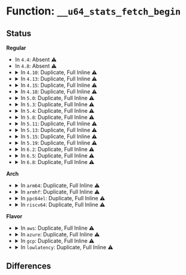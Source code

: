 # Function: <code>__u64_stats_fetch_begin</code>

## Status
<b>Regular</b>
<ul>
<li>
In <code>4.4</code>: Absent ⚠️
</li>
<li>
In <code>4.8</code>: Absent ⚠️
</li>
<li>
<details>
<summary>In <code>4.10</code>: Duplicate, Full Inline ⚠️</summary>

**Collision:** Static Duplication

**Inline:** Full

**Transformation:** False

**Instances:**

```
In drivers/net/loopback.c (0)
Location: include/linux/u64_stats_sync.h:106
Inline: True
```
```
In drivers/net/tun.c (0)
Location: include/linux/u64_stats_sync.h:106
Inline: True
```
```
In drivers/net/xen-netfront.c (0)
Location: include/linux/u64_stats_sync.h:106
Inline: True
```
```
In net/core/gen_stats.c (0)
Location: include/linux/u64_stats_sync.h:106
Inline: True
```
```
In net/ipv4/ip_tunnel_core.c (0)
Location: include/linux/u64_stats_sync.h:106
Inline: True
```
</details>
</li>
<li>
<details>
<summary>In <code>4.13</code>: Duplicate, Full Inline ⚠️</summary>

**Collision:** Static Duplication

**Inline:** Full

**Transformation:** False

**Instances:**

```
In drivers/net/loopback.c (0)
Location: include/linux/u64_stats_sync.h:106
Inline: True
```
```
In drivers/net/tun.c (0)
Location: include/linux/u64_stats_sync.h:106
Inline: True
```
```
In drivers/net/xen-netfront.c (0)
Location: include/linux/u64_stats_sync.h:106
Inline: True
```
```
In net/core/gen_stats.c (0)
Location: include/linux/u64_stats_sync.h:106
Inline: True
```
```
In net/ipv4/ip_tunnel_core.c (0)
Location: include/linux/u64_stats_sync.h:106
Inline: True
```
</details>
</li>
<li>
<details>
<summary>In <code>4.15</code>: Duplicate, Full Inline ⚠️</summary>

**Collision:** Static Duplication

**Inline:** Full

**Transformation:** False

**Instances:**

```
In kernel/cgroup/stat.c (0)
Location: include/linux/u64_stats_sync.h:107
Inline: True
```
```
In drivers/net/loopback.c (0)
Location: include/linux/u64_stats_sync.h:107
Inline: True
```
```
In drivers/net/tun.c (0)
Location: include/linux/u64_stats_sync.h:107
Inline: True
```
```
In drivers/net/xen-netfront.c (0)
Location: include/linux/u64_stats_sync.h:107
Inline: True
```
```
In net/core/gen_stats.c (0)
Location: include/linux/u64_stats_sync.h:107
Inline: True
```
```
In net/ipv4/ip_tunnel_core.c (0)
Location: include/linux/u64_stats_sync.h:107
Inline: True
```
</details>
</li>
<li>
<details>
<summary>In <code>4.18</code>: Duplicate, Full Inline ⚠️</summary>

**Collision:** Static Duplication

**Inline:** Full

**Transformation:** False

**Instances:**

```
In kernel/cgroup/rstat.c (0)
Location: include/linux/u64_stats_sync.h:115
Inline: True
```
```
In drivers/net/loopback.c (0)
Location: include/linux/u64_stats_sync.h:115
Inline: True
```
```
In drivers/net/tun.c (0)
Location: include/linux/u64_stats_sync.h:115
Inline: True
```
```
In drivers/net/xen-netfront.c (0)
Location: include/linux/u64_stats_sync.h:115
Inline: True
```
```
In net/core/gen_stats.c (0)
Location: include/linux/u64_stats_sync.h:115
Inline: True
```
```
In net/ipv4/ip_tunnel_core.c (0)
Location: include/linux/u64_stats_sync.h:115
Inline: True
```
</details>
</li>
<li>
<details>
<summary>In <code>5.0</code>: Duplicate, Full Inline ⚠️</summary>

**Collision:** Static Duplication

**Inline:** Full

**Transformation:** False

**Instances:**

```
In kernel/cgroup/rstat.c (0)
Location: include/linux/u64_stats_sync.h:115
Inline: True
```
```
In drivers/net/loopback.c (0)
Location: include/linux/u64_stats_sync.h:115
Inline: True
```
```
In drivers/net/tun.c (0)
Location: include/linux/u64_stats_sync.h:115
Inline: True
```
```
In drivers/net/xen-netfront.c (0)
Location: include/linux/u64_stats_sync.h:115
Inline: True
```
```
In net/core/gen_stats.c (0)
Location: include/linux/u64_stats_sync.h:115
Inline: True
```
```
In net/ipv4/ip_tunnel_core.c (0)
Location: include/linux/u64_stats_sync.h:115
Inline: True
```
</details>
</li>
<li>
<details>
<summary>In <code>5.3</code>: Duplicate, Full Inline ⚠️</summary>

**Collision:** Static Duplication

**Inline:** Full

**Transformation:** False

**Instances:**

```
In kernel/cgroup/rstat.c (0)
Location: include/linux/u64_stats_sync.h:115
Inline: True
```
```
In kernel/bpf/syscall.c (0)
Location: include/linux/u64_stats_sync.h:115
Inline: True
```
```
In drivers/net/loopback.c (0)
Location: include/linux/u64_stats_sync.h:115
Inline: True
```
```
In drivers/net/tun.c (0)
Location: include/linux/u64_stats_sync.h:115
Inline: True
```
```
In drivers/net/xen-netfront.c (0)
Location: include/linux/u64_stats_sync.h:115
Inline: True
```
```
In net/core/gen_stats.c (0)
Location: include/linux/u64_stats_sync.h:115
Inline: True
```
```
In net/ipv4/ip_tunnel_core.c (0)
Location: include/linux/u64_stats_sync.h:115
Inline: True
```
</details>
</li>
<li>
<details>
<summary>In <code>5.4</code>: Duplicate, Full Inline ⚠️</summary>

**Collision:** Static Duplication

**Inline:** Full

**Transformation:** False

**Instances:**

```
In kernel/cgroup/rstat.c (0)
Location: include/linux/u64_stats_sync.h:115
Inline: True
```
```
In kernel/bpf/syscall.c (0)
Location: include/linux/u64_stats_sync.h:115
Inline: True
```
```
In drivers/net/loopback.c (0)
Location: include/linux/u64_stats_sync.h:115
Inline: True
```
```
In drivers/net/tun.c (0)
Location: include/linux/u64_stats_sync.h:115
Inline: True
```
```
In drivers/net/xen-netfront.c (0)
Location: include/linux/u64_stats_sync.h:115
Inline: True
```
```
In net/core/gen_stats.c (0)
Location: include/linux/u64_stats_sync.h:115
Inline: True
```
```
In net/core/drop_monitor.c (0)
Location: include/linux/u64_stats_sync.h:115
Inline: True
```
```
In net/core/devlink.c (0)
Location: include/linux/u64_stats_sync.h:115
Inline: True
```
```
In net/ipv4/ip_tunnel_core.c (0)
Location: include/linux/u64_stats_sync.h:115
Inline: True
```
</details>
</li>
<li>
<details>
<summary>In <code>5.8</code>: Duplicate, Full Inline ⚠️</summary>

**Collision:** Static Duplication

**Inline:** Full

**Transformation:** False

**Instances:**

```
In kernel/cgroup/rstat.c (0)
Location: include/linux/u64_stats_sync.h:161
Inline: True
```
```
In kernel/bpf/syscall.c (0)
Location: include/linux/u64_stats_sync.h:161
Inline: True
```
```
In block/blk-cgroup.c (0)
Location: include/linux/u64_stats_sync.h:161
Inline: True
```
```
In drivers/net/loopback.c (0)
Location: include/linux/u64_stats_sync.h:161
Inline: True
```
```
In drivers/net/phy/mdio_bus.c (0)
Location: include/linux/u64_stats_sync.h:161
Inline: True
```
```
In drivers/net/tun.c (0)
Location: include/linux/u64_stats_sync.h:161
Inline: True
```
```
In drivers/net/xen-netfront.c (0)
Location: include/linux/u64_stats_sync.h:161
Inline: True
```
```
In net/core/gen_stats.c (0)
Location: include/linux/u64_stats_sync.h:161
Inline: True
```
```
In net/core/drop_monitor.c (0)
Location: include/linux/u64_stats_sync.h:161
Inline: True
```
```
In net/core/devlink.c (0)
Location: include/linux/u64_stats_sync.h:161
Inline: True
```
```
In net/ipv4/ip_tunnel_core.c (0)
Location: include/linux/u64_stats_sync.h:161
Inline: True
```
</details>
</li>
<li>
<details>
<summary>In <code>5.11</code>: Duplicate, Full Inline ⚠️</summary>

**Collision:** Static Duplication

**Inline:** Full

**Transformation:** False

**Instances:**

```
In kernel/cgroup/rstat.c (0)
Location: include/linux/u64_stats_sync.h:162
Inline: True
```
```
In kernel/bpf/syscall.c (0)
Location: include/linux/u64_stats_sync.h:162
Inline: True
```
```
In block/blk-cgroup.c (0)
Location: include/linux/u64_stats_sync.h:162
Inline: True
```
```
In drivers/net/loopback.c (0)
Location: include/linux/u64_stats_sync.h:162
Inline: True
```
```
In drivers/net/phy/mdio_bus.c (0)
Location: include/linux/u64_stats_sync.h:162
Inline: True
```
```
In drivers/net/xen-netfront.c (0)
Location: include/linux/u64_stats_sync.h:162
Inline: True
```
```
In net/core/gen_stats.c (0)
Location: include/linux/u64_stats_sync.h:162
Inline: True
```
```
In net/core/dev.c (0)
Location: include/linux/u64_stats_sync.h:162
Inline: True
```
```
In net/core/drop_monitor.c (0)
Location: include/linux/u64_stats_sync.h:162
Inline: True
```
```
In net/core/devlink.c (0)
Location: include/linux/u64_stats_sync.h:162
Inline: True
```
</details>
</li>
<li>
<details>
<summary>In <code>5.13</code>: Duplicate, Full Inline ⚠️</summary>

**Collision:** Static Duplication

**Inline:** Full

**Transformation:** False

**Instances:**

```
In kernel/cgroup/rstat.c (0)
Location: include/linux/u64_stats_sync.h:162
Inline: True
```
```
In kernel/bpf/syscall.c (0)
Location: include/linux/u64_stats_sync.h:162
Inline: True
```
```
In block/blk-cgroup.c (0)
Location: include/linux/u64_stats_sync.h:162
Inline: True
```
```
In drivers/net/loopback.c (0)
Location: include/linux/u64_stats_sync.h:162
Inline: True
```
```
In drivers/net/phy/mdio_bus.c (0)
Location: include/linux/u64_stats_sync.h:162
Inline: True
```
```
In drivers/net/xen-netfront.c (0)
Location: include/linux/u64_stats_sync.h:162
Inline: True
```
```
In net/core/gen_stats.c (0)
Location: include/linux/u64_stats_sync.h:162
Inline: True
```
```
In net/core/dev.c (0)
Location: include/linux/u64_stats_sync.h:162
Inline: True
```
```
In net/core/drop_monitor.c (0)
Location: include/linux/u64_stats_sync.h:162
Inline: True
```
```
In net/core/devlink.c (0)
Location: include/linux/u64_stats_sync.h:162
Inline: True
```
```
In net/ipv6/seg6_local.c (0)
Location: include/linux/u64_stats_sync.h:162
Inline: True
```
</details>
</li>
<li>
<details>
<summary>In <code>5.15</code>: Duplicate, Full Inline ⚠️</summary>

**Collision:** Static Duplication

**Inline:** Full

**Transformation:** False

**Instances:**

```
In kernel/cgroup/rstat.c (0)
Location: include/linux/u64_stats_sync.h:162
Inline: True
```
```
In kernel/bpf/syscall.c (0)
Location: include/linux/u64_stats_sync.h:162
Inline: True
```
```
In block/blk-cgroup.c (0)
Location: include/linux/u64_stats_sync.h:162
Inline: True
```
```
In drivers/net/loopback.c (0)
Location: include/linux/u64_stats_sync.h:162
Inline: True
```
```
In drivers/net/phy/mdio_bus.c (0)
Location: include/linux/u64_stats_sync.h:162
Inline: True
```
```
In drivers/net/xen-netfront.c (0)
Location: include/linux/u64_stats_sync.h:162
Inline: True
```
```
In net/core/gen_stats.c (0)
Location: include/linux/u64_stats_sync.h:162
Inline: True
```
```
In net/core/dev.c (0)
Location: include/linux/u64_stats_sync.h:162
Inline: True
```
```
In net/core/drop_monitor.c (0)
Location: include/linux/u64_stats_sync.h:162
Inline: True
```
```
In net/core/devlink.c (0)
Location: include/linux/u64_stats_sync.h:162
Inline: True
```
```
In net/ipv6/seg6_local.c (0)
Location: include/linux/u64_stats_sync.h:162
Inline: True
```
</details>
</li>
<li>
<details>
<summary>In <code>5.19</code>: Duplicate, Full Inline ⚠️</summary>

**Collision:** Static Duplication

**Inline:** Full

**Transformation:** False

**Instances:**

```
In kernel/cgroup/rstat.c (0)
Location: include/linux/u64_stats_sync.h:182
Inline: True
```
```
In kernel/bpf/syscall.c (0)
Location: include/linux/u64_stats_sync.h:182
Inline: True
```
```
In block/blk-cgroup.c (0)
Location: include/linux/u64_stats_sync.h:182
Inline: True
```
```
In drivers/net/loopback.c (0)
Location: include/linux/u64_stats_sync.h:182
Inline: True
```
```
In drivers/net/phy/mdio_bus.c (0)
Location: include/linux/u64_stats_sync.h:182
Inline: True
```
```
In drivers/net/xen-netfront.c (0)
Location: include/linux/u64_stats_sync.h:182
Inline: True
```
```
In net/core/gen_stats.c (0)
Location: include/linux/u64_stats_sync.h:182
Inline: True
```
```
In net/core/dev.c (0)
Location: include/linux/u64_stats_sync.h:182
Inline: True
```
```
In net/core/drop_monitor.c (0)
Location: include/linux/u64_stats_sync.h:182
Inline: True
```
```
In net/core/devlink.c (0)
Location: include/linux/u64_stats_sync.h:182
Inline: True
```
```
In net/ipv6/seg6_local.c (0)
Location: include/linux/u64_stats_sync.h:182
Inline: True
```
</details>
</li>
<li>
<details>
<summary>In <code>6.2</code>: Duplicate, Full Inline ⚠️</summary>

**Collision:** Static Duplication

**Inline:** Full

**Transformation:** False

**Instances:**

```
In kernel/cgroup/rstat.c (0)
Location: include/linux/u64_stats_sync.h:102
Inline: True
```
```
In kernel/bpf/syscall.c (0)
Location: include/linux/u64_stats_sync.h:102
Inline: True
```
```
In block/blk-cgroup.c (0)
Location: include/linux/u64_stats_sync.h:102
Inline: True
```
```
In drivers/spi/spi.c (0)
Location: include/linux/u64_stats_sync.h:102
Inline: True
```
```
In drivers/net/loopback.c (0)
Location: include/linux/u64_stats_sync.h:102
Inline: True
```
```
In drivers/net/phy/mdio_bus.c (0)
Location: include/linux/u64_stats_sync.h:102
Inline: True
```
```
In drivers/net/xen-netfront.c (0)
Location: include/linux/u64_stats_sync.h:102
Inline: True
```
```
In net/core/gen_stats.c (0)
Location: include/linux/u64_stats_sync.h:102
Inline: True
```
```
In net/core/dev.c (0)
Location: include/linux/u64_stats_sync.h:102
Inline: True
```
```
In net/core/drop_monitor.c (0)
Location: include/linux/u64_stats_sync.h:102
Inline: True
```
```
In net/core/devlink.c (0)
Location: include/linux/u64_stats_sync.h:102
Inline: True
```
```
In net/ipv6/seg6_local.c (0)
Location: include/linux/u64_stats_sync.h:102
Inline: True
```
</details>
</li>
<li>
<details>
<summary>In <code>6.5</code>: Duplicate, Full Inline ⚠️</summary>

**Collision:** Static Duplication

**Inline:** Full

**Transformation:** False

**Instances:**

```
In kernel/cgroup/rstat.c (0)
Location: include/linux/u64_stats_sync.h:102
Inline: True
```
```
In kernel/bpf/syscall.c (0)
Location: include/linux/u64_stats_sync.h:102
Inline: True
```
```
In block/blk-cgroup.c (0)
Location: include/linux/u64_stats_sync.h:102
Inline: True
```
```
In drivers/spi/spi.c (0)
Location: include/linux/u64_stats_sync.h:102
Inline: True
```
```
In drivers/net/loopback.c (0)
Location: include/linux/u64_stats_sync.h:102
Inline: True
```
```
In drivers/net/phy/mdio_bus.c (0)
Location: include/linux/u64_stats_sync.h:102
Inline: True
```
```
In drivers/net/virtio_net.c (0)
Location: include/linux/u64_stats_sync.h:102
Inline: True
```
```
In drivers/net/xen-netfront.c (0)
Location: include/linux/u64_stats_sync.h:102
Inline: True
```
```
In net/core/gen_stats.c (0)
Location: include/linux/u64_stats_sync.h:102
Inline: True
```
```
In net/core/dev.c (0)
Location: include/linux/u64_stats_sync.h:102
Inline: True
```
```
In net/core/drop_monitor.c (0)
Location: include/linux/u64_stats_sync.h:102
Inline: True
```
```
In net/ipv6/seg6_local.c (0)
Location: include/linux/u64_stats_sync.h:102
Inline: True
```
```
In net/devlink/leftover.c (0)
Location: include/linux/u64_stats_sync.h:102
Inline: True
```
</details>
</li>
<li>
<details>
<summary>In <code>6.8</code>: Duplicate, Full Inline ⚠️</summary>

**Collision:** Static Duplication

**Inline:** Full

**Transformation:** False

**Instances:**

```
In kernel/cgroup/rstat.c (0)
Location: include/linux/u64_stats_sync.h:102
Inline: True
```
```
In kernel/bpf/syscall.c (0)
Location: include/linux/u64_stats_sync.h:102
Inline: True
```
```
In block/blk-cgroup.c (0)
Location: include/linux/u64_stats_sync.h:102
Inline: True
```
```
In drivers/spi/spi.c (0)
Location: include/linux/u64_stats_sync.h:102
Inline: True
```
```
In drivers/net/loopback.c (0)
Location: include/linux/u64_stats_sync.h:102
Inline: True
```
```
In drivers/net/phy/mdio_bus.c (0)
Location: include/linux/u64_stats_sync.h:102
Inline: True
```
```
In drivers/net/virtio_net.c (0)
Location: include/linux/u64_stats_sync.h:102
Inline: True
```
```
In drivers/net/xen-netfront.c (0)
Location: include/linux/u64_stats_sync.h:102
Inline: True
```
```
In net/core/gen_stats.c (0)
Location: include/linux/u64_stats_sync.h:102
Inline: True
```
```
In net/core/dev.c (0)
Location: include/linux/u64_stats_sync.h:102
Inline: True
```
```
In net/core/drop_monitor.c (0)
Location: include/linux/u64_stats_sync.h:102
Inline: True
```
```
In net/ipv6/seg6_local.c (0)
Location: include/linux/u64_stats_sync.h:102
Inline: True
```
```
In net/devlink/trap.c (0)
Location: include/linux/u64_stats_sync.h:102
Inline: True
```
</details>
</li>
</ul>
<b>Arch</b>
<ul>
<li>
<details>
<summary>In <code>arm64</code>: Duplicate, Full Inline ⚠️</summary>

**Collision:** Static Duplication

**Inline:** Full

**Transformation:** False

**Instances:**

```
In kernel/cgroup/rstat.c (0)
Location: include/linux/u64_stats_sync.h:115
Inline: True
```
```
In kernel/bpf/syscall.c (0)
Location: include/linux/u64_stats_sync.h:115
Inline: True
```
```
In drivers/net/loopback.c (0)
Location: include/linux/u64_stats_sync.h:115
Inline: True
```
```
In drivers/net/tun.c (0)
Location: include/linux/u64_stats_sync.h:115
Inline: True
```
```
In drivers/net/xen-netfront.c (0)
Location: include/linux/u64_stats_sync.h:115
Inline: True
```
```
In net/core/gen_stats.c (0)
Location: include/linux/u64_stats_sync.h:115
Inline: True
```
```
In net/core/drop_monitor.c (0)
Location: include/linux/u64_stats_sync.h:115
Inline: True
```
```
In net/core/devlink.c (0)
Location: include/linux/u64_stats_sync.h:115
Inline: True
```
```
In net/ipv4/ip_tunnel_core.c (0)
Location: include/linux/u64_stats_sync.h:115
Inline: True
```
</details>
</li>
<li>
<details>
<summary>In <code>armhf</code>: Duplicate, Full Inline ⚠️</summary>

**Collision:** Static Duplication

**Inline:** Full

**Transformation:** False

**Instances:**

```
In kernel/cgroup/rstat.c (0)
Location: include/linux/u64_stats_sync.h:115
Inline: True
Inline callers:
  - kernel/cgroup/rstat.c:cgroup_rstat_flush_locked
```
```
In kernel/bpf/syscall.c (0)
Location: include/linux/u64_stats_sync.h:115
Inline: True
Inline callers:
  - kernel/bpf/syscall.c:bpf_prog_get_stats
```
```
In drivers/net/loopback.c (0)
Location: include/linux/u64_stats_sync.h:115
Inline: True
Inline callers:
  - drivers/net/loopback.c:loopback_get_stats64
```
```
In drivers/net/tun.c (0)
Location: include/linux/u64_stats_sync.h:115
Inline: True
Inline callers:
  - drivers/net/tun.c:tun_net_get_stats64
```
```
In net/core/gen_stats.c (0)
Location: include/linux/u64_stats_sync.h:115
Inline: True
Inline callers:
  - net/core/gen_stats.c:__gnet_stats_copy_basic
```
```
In net/core/drop_monitor.c (0)
Location: include/linux/u64_stats_sync.h:115
Inline: True
Inline callers:
  - net/core/drop_monitor.c:net_dm_cmd_stats_get
  - net/core/drop_monitor.c:net_dm_cmd_stats_get
```
```
In net/core/devlink.c (0)
Location: include/linux/u64_stats_sync.h:115
Inline: True
Inline callers:
  - net/core/devlink.c:devlink_trap_stats_put
```
```
In net/ipv4/af_inet.c (0)
Location: include/linux/u64_stats_sync.h:115
Inline: True
Inline callers:
  - net/ipv4/af_inet.c:snmp_get_cpu_field64
```
```
In net/ipv4/ip_tunnel_core.c (0)
Location: include/linux/u64_stats_sync.h:115
Inline: True
Inline callers:
  - net/ipv4/ip_tunnel_core.c:ip_tunnel_get_stats64
```
</details>
</li>
<li>
<details>
<summary>In <code>ppc64el</code>: Duplicate, Full Inline ⚠️</summary>

**Collision:** Static Duplication

**Inline:** Full

**Transformation:** False

**Instances:**

```
In kernel/cgroup/rstat.c (0)
Location: include/linux/u64_stats_sync.h:115
Inline: True
```
```
In kernel/bpf/syscall.c (0)
Location: include/linux/u64_stats_sync.h:115
Inline: True
```
```
In drivers/net/loopback.c (0)
Location: include/linux/u64_stats_sync.h:115
Inline: True
```
```
In drivers/net/tun.c (0)
Location: include/linux/u64_stats_sync.h:115
Inline: True
```
```
In net/core/gen_stats.c (0)
Location: include/linux/u64_stats_sync.h:115
Inline: True
```
```
In net/core/drop_monitor.c (0)
Location: include/linux/u64_stats_sync.h:115
Inline: True
```
```
In net/core/devlink.c (0)
Location: include/linux/u64_stats_sync.h:115
Inline: True
```
```
In net/ipv4/ip_tunnel_core.c (0)
Location: include/linux/u64_stats_sync.h:115
Inline: True
```
</details>
</li>
<li>
<details>
<summary>In <code>riscv64</code>: Duplicate, Full Inline ⚠️</summary>

**Collision:** Static Duplication

**Inline:** Full

**Transformation:** False

**Instances:**

```
In kernel/cgroup/rstat.c (0)
Location: include/linux/u64_stats_sync.h:115
Inline: True
```
```
In kernel/bpf/syscall.c (0)
Location: include/linux/u64_stats_sync.h:115
Inline: True
```
```
In drivers/net/loopback.c (0)
Location: include/linux/u64_stats_sync.h:115
Inline: True
```
```
In drivers/net/tun.c (0)
Location: include/linux/u64_stats_sync.h:115
Inline: True
```
```
In net/core/gen_stats.c (0)
Location: include/linux/u64_stats_sync.h:115
Inline: True
```
```
In net/core/drop_monitor.c (0)
Location: include/linux/u64_stats_sync.h:115
Inline: True
```
```
In net/core/devlink.c (0)
Location: include/linux/u64_stats_sync.h:115
Inline: True
```
```
In net/ipv4/ip_tunnel_core.c (0)
Location: include/linux/u64_stats_sync.h:115
Inline: True
```
</details>
</li>
</ul>
<b>Flavor</b>
<ul>
<li>
<details>
<summary>In <code>aws</code>: Duplicate, Full Inline ⚠️</summary>

**Collision:** Static Duplication

**Inline:** Full

**Transformation:** False

**Instances:**

```
In kernel/cgroup/rstat.c (0)
Location: include/linux/u64_stats_sync.h:115
Inline: True
```
```
In kernel/bpf/syscall.c (0)
Location: include/linux/u64_stats_sync.h:115
Inline: True
```
```
In drivers/net/loopback.c (0)
Location: include/linux/u64_stats_sync.h:115
Inline: True
```
```
In drivers/net/tun.c (0)
Location: include/linux/u64_stats_sync.h:115
Inline: True
```
```
In drivers/net/xen-netfront.c (0)
Location: include/linux/u64_stats_sync.h:115
Inline: True
```
```
In net/core/gen_stats.c (0)
Location: include/linux/u64_stats_sync.h:115
Inline: True
```
```
In net/core/drop_monitor.c (0)
Location: include/linux/u64_stats_sync.h:115
Inline: True
```
```
In net/core/devlink.c (0)
Location: include/linux/u64_stats_sync.h:115
Inline: True
```
```
In net/ipv4/ip_tunnel_core.c (0)
Location: include/linux/u64_stats_sync.h:115
Inline: True
```
</details>
</li>
<li>
<details>
<summary>In <code>azure</code>: Duplicate, Full Inline ⚠️</summary>

**Collision:** Static Duplication

**Inline:** Full

**Transformation:** False

**Instances:**

```
In kernel/cgroup/rstat.c (0)
Location: include/linux/u64_stats_sync.h:115
Inline: True
```
```
In kernel/bpf/syscall.c (0)
Location: include/linux/u64_stats_sync.h:115
Inline: True
```
```
In drivers/net/loopback.c (0)
Location: include/linux/u64_stats_sync.h:115
Inline: True
```
```
In drivers/net/tun.c (0)
Location: include/linux/u64_stats_sync.h:115
Inline: True
```
```
In net/core/gen_stats.c (0)
Location: include/linux/u64_stats_sync.h:115
Inline: True
```
```
In net/core/drop_monitor.c (0)
Location: include/linux/u64_stats_sync.h:115
Inline: True
```
```
In net/core/devlink.c (0)
Location: include/linux/u64_stats_sync.h:115
Inline: True
```
```
In net/ipv4/ip_tunnel_core.c (0)
Location: include/linux/u64_stats_sync.h:115
Inline: True
```
</details>
</li>
<li>
<details>
<summary>In <code>gcp</code>: Duplicate, Full Inline ⚠️</summary>

**Collision:** Static Duplication

**Inline:** Full

**Transformation:** False

**Instances:**

```
In kernel/cgroup/rstat.c (0)
Location: include/linux/u64_stats_sync.h:115
Inline: True
```
```
In kernel/bpf/syscall.c (0)
Location: include/linux/u64_stats_sync.h:115
Inline: True
```
```
In drivers/net/loopback.c (0)
Location: include/linux/u64_stats_sync.h:115
Inline: True
```
```
In drivers/net/tun.c (0)
Location: include/linux/u64_stats_sync.h:115
Inline: True
```
```
In drivers/net/xen-netfront.c (0)
Location: include/linux/u64_stats_sync.h:115
Inline: True
```
```
In net/core/gen_stats.c (0)
Location: include/linux/u64_stats_sync.h:115
Inline: True
```
```
In net/core/drop_monitor.c (0)
Location: include/linux/u64_stats_sync.h:115
Inline: True
```
```
In net/core/devlink.c (0)
Location: include/linux/u64_stats_sync.h:115
Inline: True
```
```
In net/ipv4/ip_tunnel_core.c (0)
Location: include/linux/u64_stats_sync.h:115
Inline: True
```
</details>
</li>
<li>
<details>
<summary>In <code>lowlatency</code>: Duplicate, Full Inline ⚠️</summary>

**Collision:** Static Duplication

**Inline:** Full

**Transformation:** False

**Instances:**

```
In kernel/cgroup/rstat.c (0)
Location: include/linux/u64_stats_sync.h:115
Inline: True
```
```
In kernel/bpf/syscall.c (0)
Location: include/linux/u64_stats_sync.h:115
Inline: True
```
```
In drivers/net/loopback.c (0)
Location: include/linux/u64_stats_sync.h:115
Inline: True
```
```
In drivers/net/tun.c (0)
Location: include/linux/u64_stats_sync.h:115
Inline: True
```
```
In drivers/net/xen-netfront.c (0)
Location: include/linux/u64_stats_sync.h:115
Inline: True
```
```
In net/core/gen_stats.c (0)
Location: include/linux/u64_stats_sync.h:115
Inline: True
```
```
In net/core/drop_monitor.c (0)
Location: include/linux/u64_stats_sync.h:115
Inline: True
```
```
In net/core/devlink.c (0)
Location: include/linux/u64_stats_sync.h:115
Inline: True
```
```
In net/ipv4/ip_tunnel_core.c (0)
Location: include/linux/u64_stats_sync.h:115
Inline: True
```
</details>
</li>
</ul>

## Differences
